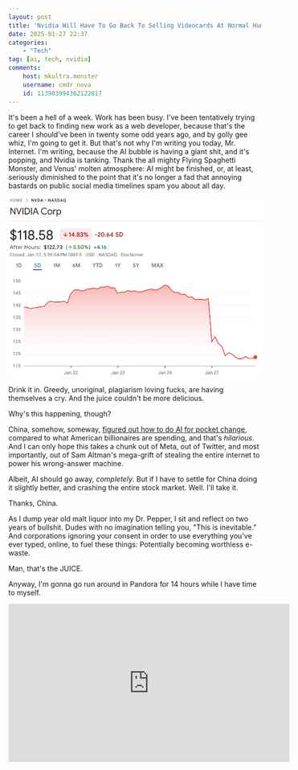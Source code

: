 ```yaml
---
layout: post
title: 'Nvidia Will Have To Go Back To Selling Videocards At Normal Human Prices'
date: 2025-01-27 22:37
categories:
    - "Tech"
tag: [ai, tech, nvidia]
comments:
    host: mkultra.monster
    username: cmdr_nova
    id: 113903994362122817
---
```

It's been a hell of a week. Work has been busy. I've been tentatively trying to get back to finding new work as a web developer, because that's the career I should've been in twenty some odd years ago, and by golly gee whiz, I'm going to get it. But that's not why I'm writing you today, Mr. Internet. I'm writing, because the AI bubble is having a giant shit, and it's popping, and Nvidia is tanking. Thank the all mighty Flying Spaghetti Monster, and Venus' molten atmosphere: AI might be finished, or, at least, seriously diminished to the point that it's no longer a fad that annoying bastards on public social media timelines spam you about all day.

<img src="/img/posts/nvidia/07fbb834c5ac2bb1.png">

Drink it in. Greedy, unoriginal, plagiarism loving fucks, are having themselves a cry. And the juice couldn't be more delicious.

Why's this happening, though?

China, somehow, someway, <a href="https://www.cbsnews.com/news/what-is-deepseek-ai-china-stock-nvidia-nvda-asml/" target="_blank">figured out how to do AI for pocket change</a>, compared to what American billionaires are spending, and that's *hilarious*. And I can only hope this takes a chunk out of Meta, out of Twitter, and most importantly, out of Sam Altman's mega-grift of stealing the entire internet to power his wrong-answer machine.

Albeit, AI should go away, *completely*. But if I have to settle for China doing it slightly better, and crashing the entire stock market. Well. I'll take it.

Thanks, China.

As I dump year old malt liquor into my Dr. Pepper, I sit and reflect on two years of bullshit. Dudes with no imagination telling you, "This is inevitable." And corporations ignoring your consent in order to use everything you've ever typed, online, to fuel these things: Potentially becoming worthless e-waste.

Man, that's the JUICE.

Anyway, I'm gonna go run around in Pandora for 14 hours while I have time to myself.

<iframe title="Avatar: Frontiers of Pandora | Escape to Pandora" width="560" height="315" src="https://video.infosec.exchange/videos/embed/47b127f3-2965-40d2-a5ad-705a16de5b90" frameborder="0" allowfullscreen="" sandbox="allow-same-origin allow-scripts allow-popups allow-forms"></iframe>
